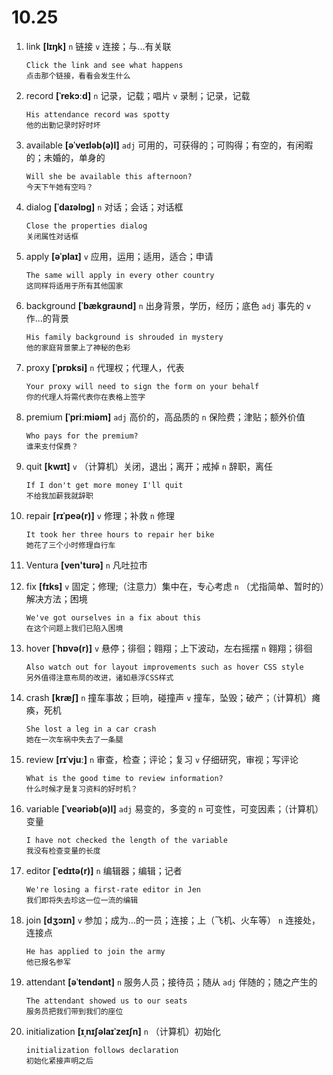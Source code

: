 # 10.25

1. link **[lɪŋk]** `n` 链接 `v` 连接；与...有关联

   ```
   Click the link and see what happens
   点击那个链接，看看会发生什么
   ```

2. record **[ˈrekɔːd]** `n` 记录，记载；唱片 `v` 录制；记录，记载

   ```
   His attendance record was spotty
   他的出勤记录时好时坏
   ```

3. available **[əˈveɪləb(ə)l]** `adj` 可用的，可获得的；可购得；有空的，有闲暇的；未婚的，单身的

   ```
   Will she be available this afternoon?
   今天下午她有空吗？
   ```

4. dialog **[ˈdaɪəlɒɡ]** `n` 对话；会话；对话框

   ```
   Close the properties dialog
   关闭属性对话框
   ```

5. apply **[əˈplaɪ]** `v` 应用，运用；适用，适合；申请

   ```
   The same will apply in every other country
   这同样将适用于所有其他国家
   ```

6. background **[ˈbækɡraʊnd]** `n` 出身背景，学历，经历；底色 `adj` 事先的 `v` 作...的背景

   ```
   His family background is shrouded in mystery
   他的家庭背景蒙上了神秘的色彩
   ```

7. proxy **[ˈprɒksi]** `n` 代理权；代理人，代表

   ```
   Your proxy will need to sign the form on your behalf
   你的代理人将需代表你在表格上签字
   ```

8. premium **[ˈpriːmiəm]** `adj` 高价的，高品质的 `n` 保险费；津贴；额外价值

   ```
   Who pays for the premium?
   谁来支付保费？
   ```

9. quit **[kwɪt]** `v` （计算机）关闭，退出；离开；戒掉 `n` 辞职，离任

   ```
   If I don't get more money I'll quit
   不给我加薪我就辞职
   ```

10. repair **[rɪˈpeə(r)]** `v` 修理；补救 `n` 修理

    ```
    It took her three hours to repair her bike
    她花了三个小时修理自行车
    ```

11. Ventura **[ven'turə]** `n` 凡吐拉市

12. fix **[fɪks]** `v` 固定；修理;（注意力）集中在，专心考虑 `n` （尤指简单、暂时的）解决方法；困境

    ```
    We've got ourselves in a fix about this
    在这个问题上我们已陷入困境
    ```

13. hover **[ˈhɒvə(r)]** `v` 悬停；徘徊；翱翔；上下波动，左右摇摆 `n` 翱翔；徘徊

    ```
    Also watch out for layout improvements such as hover CSS style
    另外值得注意布局的改进，诸如悬浮CSS样式
    ```

14. crash **[kræʃ]** `n` 撞车事故；巨响，碰撞声 `v` 撞车，坠毁；破产；（计算机）瘫痪，死机

    ```
    She lost a leg in a car crash
    她在一次车祸中失去了一条腿
    ```

15. review **[rɪˈvjuː]** `n` 审查，检查；评论；复习 `v` 仔细研究，审视；写评论

    ```
    What is the good time to review information?
    什么时候才是复习资料的好时机？
    ```

16. variable **[ˈveəriəb(ə)l]** `adj` 易变的，多变的 `n` 可变性，可变因素；（计算机）变量

    ```
    I have not checked the length of the variable
    我没有检查变量的长度
    ```

17. editor **[ˈedɪtə(r)]** `n` 编辑器；编辑；记者

    ```
    We're losing a first-rate editor in Jen
    我们即将失去珍这一位一流的编辑
    ```

18. join **[dʒɔɪn]** `v` 参加；成为...的一员；连接；上（飞机、火车等） `n` 连接处，连接点

    ```
    He has applied to join the army
    他已报名参军
    ```

19. attendant **[əˈtendənt]** `n` 服务人员；接待员；随从 `adj` 伴随的；随之产生的

    ```
    The attendant showed us to our seats
    服务员把我们带到我们的座位
    ```

20. initialization **[ɪˌnɪʃəlaɪˈzeɪʃn]** `n` （计算机）初始化
    ```
    initialization follows declaration
    初始化紧接声明之后
    ```
